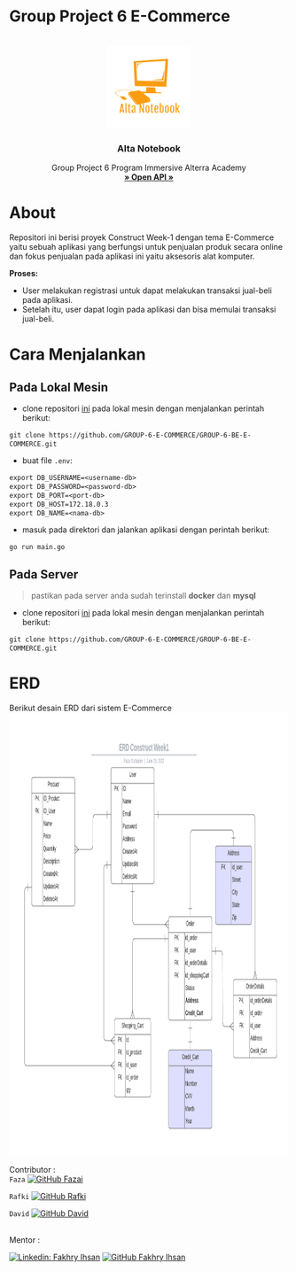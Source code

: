 # Group Project 6 E-Commerce
<div id="top"></div>

<!-- PROJECT LOGO -->
<br/>
<div align="center">
<!--  mengarah ke repo  -->
  <a href="https://github.com/project-capstone">
    <img src="img/logo.png" width="150" height="150">
  </a>

  <h3 align="center">Alta Notebook</h3>

  <p align="center">
    Group Project 6 Program Immersive Alterra Academy
    <br />
    <a href="https://app.swaggerhub.com/apis-docs/Rafkimaisya/group-6_project_e_commerce/1.0.0#/"><strong>» Open API »</strong></a>
    <br />
  </p>
</div>

# About
Repositori ini berisi proyek Construct Week-1 dengan tema E-Commerce yaitu sebuah aplikasi yang berfungsi untuk penjualan produk secara online dan fokus penjualan pada aplikasi ini yaitu aksesoris alat komputer.  

**Proses:**
- User melakukan registrasi untuk dapat melakukan transaksi jual-beli pada aplikasi.
- Setelah itu, user dapat login pada aplikasi dan bisa memulai transaksi jual-beli.


# Cara Menjalankan
## Pada Lokal Mesin

- clone repositori [ini](https://github.com/GROUP-6-E-COMMERCE/GROUP-6-BE-E-COMMERCE.git) pada lokal mesin dengan menjalankan perintah berikut:
```
git clone https://github.com/GROUP-6-E-COMMERCE/GROUP-6-BE-E-COMMERCE.git
```
- buat file `.env`:
```
export DB_USERNAME=<username-db>
export DB_PASSWORD=<password-db>
export DB_PORT=<port-db>
export DB_HOST=172.18.0.3
export DB_NAME=<nama-db>
```

- masuk pada direktori dan jalankan aplikasi dengan perintah berikut:
```
go run main.go
```
## Pada Server
> pastikan pada server anda sudah terinstall **docker** dan **mysql**
- clone repositori [ini](https://github.com/GROUP-6-E-COMMERCE/GROUP-6-BE-E-COMMERCE.git) pada lokal mesin dengan menjalankan perintah berikut:
```
git clone https://github.com/GROUP-6-E-COMMERCE/GROUP-6-BE-E-COMMERCE.git
```

# ERD
Berikut desain ERD dari sistem E-Commerce  
<img src="img/ERD.png" width="1000" height="800">
<!-- ![Gambar ERD](img/ERD.png) -->



<!-- CONTRIBUTOR -->
Contributor :
<br>
`Faza`  [![GitHub Fazai](https://img.shields.io/github/followers/faza-muttaqien?label=follow&style=social)](https://github.com/faza-muttaqien)

`Rafki` [![GitHub Rafki](https://img.shields.io/github/followers/Rafkimaisya?label=follow&style=social)](https://github.com/Rafkimaisya)

`David` [![GitHub David](https://img.shields.io/github/followers/davidwah?label=follow&style=social)](https://github.com/davidwah)  

<br>
Mentor :
<br>
<!-- https://www.linkedin.com/in/iffakhry/ -->

[![Linkedin: Fakhry Ihsan](https://img.shields.io/badge/-FakhryIhsan-blue?style=flat-square&logo=Linkedin&logoColor=white&link=https://www.linkedin.com/in/iffakhry/)](https://www.linkedin.com/in/iffakhry/)
[![GitHub Fakhry Ihsan](https://img.shields.io/github/followers/iffakhry?label=follow&style=social)](https://github.com/iffakhry)


<!-- end -->